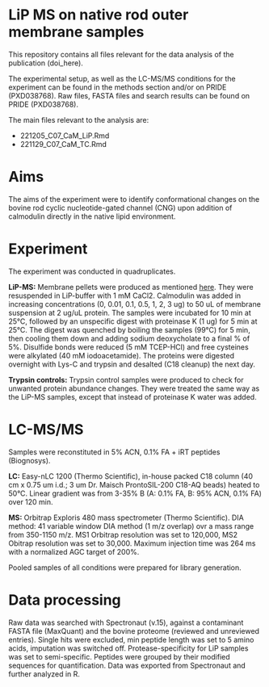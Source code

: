# LiP MS on native rod outer membrane samples

This repository contains all files relevant for the data analysis of the publication (doi_here). 

The experimental setup, as well as the LC-MS/MS conditions for the experiment can be found in the methods section and/or on PRIDE (PXD038768). 
Raw files, FASTA files and search results can be found on PRIDE (PXD038768).

The main files relevant to the analysis are: 
  * 221205_C07_CaM_LiP.Rmd
  * 221129_C07_CaM_TC.Rmd
 
 # Aims
 
 The aims of the experiment were to identify conformational changes on the bovine rod cyclic nucleotide-gated channel (CNG) upon addition of calmodulin directly in the native lipid environment. 
 
 # Experiment 
 
The experiment was conducted in quadruplicates. 

**LiP-MS:** 
Membrane pellets were produced as mentioned [here](https://www.nature.com/articles/s41594-021-00700-8). They were resuspended in LiP-buffer with 1 mM CaCl2.
Calmodulin was added in increasing concentrations (0, 0.01, 0.1, 0.5, 1, 2, 3 ug) to 50 uL of membrane suspension at 2 ug/uL protein.
The samples were incubated for 10 min at 25°C, followed by an unspecific digest with proteinase K (1 ug) for 5 min at 25°C. 
The digest was quenched by boiling the samples (99°C) for 5 min, then cooling them down and adding sodium deoxycholate to a final % of 5%. 
Disulfide bonds were reduced (5 mM TCEP-HCl) and free cysteines were alkylated (40 mM iodoacetamide). 
The proteins were digested overnight with Lys-C and trypsin and desalted (C18 cleanup) the next day.

**Trypsin controls:**
Trypsin control samples were produced to check for unwanted protein abundance changes. They were treated the same way as the LiP-MS samples, except that instead of proteinase K water was added.

# LC-MS/MS
Samples were reconstituted in 5% ACN, 0.1% FA + iRT peptides (Biognosys). 

**LC:** Easy-nLC 1200 (Thermo Scientific), in-house packed C18 column (40 cm x 0.75 um i.d.; 3 um Dr. Maisch ProntoSIL-200 C18-AQ beads) heated to 50°C. 
Linear gradient was from 3-35% B (A: 0.1% FA, B: 95% ACN, 0.1% FA) over 120 min. 

**MS:** Orbitrap Exploris 480 mass spectrometer (Thermo Scientific). 
DIA method: 41 variable window DIA method (1 m/z overlap) ovr a mass range from 350-1150 m/z. MS1 Orbitrap resolution was set to 120,000, MS2 Obitrap resolution was set to 30,000. Maximum injection time was 264 ms with a normalized AGC target of 200%. 

Pooled samples of all conditions were prepared for library generation. 

# Data processing
Raw data was searched with Spectronaut (v.15), against a contaminant FASTA file (MaxQuant) and the bovine proteome (reviewed and unreviewed entries). 
Single hits were excluded, min peptide length was set to 5 amino acids, imputation was switched off. Protease-specificity for LiP samples was set to semi-specific. Peptides were grouped by their modified sequences for quantification. 
Data was exported from Spectronaut and further analyzed in R.
